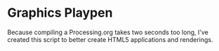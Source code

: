 Graphics Playpen
================

Because compiling a Processing.org takes two seconds too long, I've created this script to better create HTML5 applications and renderings.